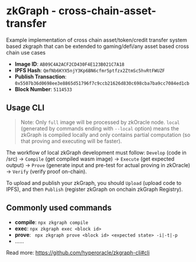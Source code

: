 # zkGraph - cross-chain-asset-transfer
Example implementation of cross chain asset/token/credit transfer system based zkgraph that can be extended to gaming/defi/any asset based cross chain use cases
- **Image ID**: `AB09C4A2ACF2CD430F4E123B021C7A18`
- **IPFS Hash**: `QmfNb6KYX5njY3Kp6BN6cfmr5ptfzx2ZtmSc5hvRtFWUZF`
- **Publish Transaction**: `0x5507b36d0698ee3e8865d51796f7c9ccb21626d830c698cba7ba9cc7084ed1cb`
- **Block Number**: `5114533`
## Usage CLI

> Note: Only `full` image will be processed by zkOracle node. `local` (generated by commands ending with `--local` option) means the zkGraph is compiled locally and only contains partial computation (so that proving and executing will be faster).

The workflow of local zkGraph development must follow: `Develop` (code in /src) -> `Compile` (get compiled wasm image) -> `Execute` (get expected output) -> `Prove` (generate input and pre-test for actual proving in zkOracle) -> `Verify` (verify proof on-chain).

To upload and publish your zkGraph, you should `Upload` (upload code to IPFS), and then `Publish` (register zkGraph on onchain zkGraph Registry).

## Commonly used commands

- **compile**: `npx zkgraph compile`
- **exec**: `npx zkgraph exec <block id>`
- **prove**: ` npx zkgraph prove <block id> <expected state> -i|-t|-p`  
- ……

Read more: https://github.com/hyperoracle/zkgraph-cli#cli
